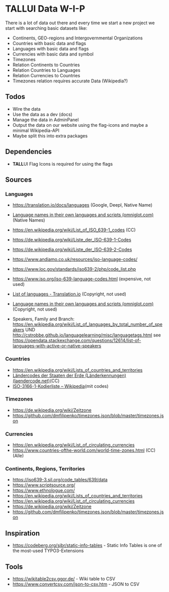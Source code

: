 # TALLUI Data W-I-P

There is a lot of data out there and every time we start a new project we start with searching basic datasets like:

- Continents, GEO-regions and Intergovernmental Organizations 
- Countries with basic data and flags
- Languages with basic data and flags
- Currencies with basic data and symbol
- Timezones
- Relation Continents to Countries
- Relation Countries to Languages
- Relation Currencies to Countries
- Timezones relation requires accurate Data (Wikipedia?)

## Todos

- Wire the data
- Use the data as a dev (docs)
- Manage the data in AdminPanel
- Output the data on our website using the flag-icons and maybe a minimal Wikipedia-API
- Maybe split this into extra packages

## Dependencies

- **TALL**UI Flag Icons is required for using the flags

## Sources

### Languages

- https://translation.io/docs/languages (Google, Deepl, Native Name)
- [Language names in their own languages and scripts (omniglot.com) ](https://omniglot.com/language/names.htm)(Native Names)
- https://en.wikipedia.org/wiki/List_of_ISO_639-1_codes (CC)
- https://de.wikipedia.org/wiki/Liste_der_ISO-639-1-Codes

- https://de.wikipedia.org/wiki/Liste_der_ISO-639-2-Codes

- https://www.andiamo.co.uk/resources/iso-language-codes/
- https://www.loc.gov/standards/iso639-2/php/code_list.php
- https://www.iso.org/iso-639-language-codes.html (expensive, not used)
- [List of languages - Translation.io](https://translation.io/docs/languages) (Copyright, not used)
- [Language names in their own languages and scripts (omniglot.com) ](https://omniglot.com/language/names.htm)(Copyright, not used)
- Speakers, Family and Branch: https://en.wikipedia.org/wiki/List_of_languages_by_total_number_of_speakers UND http://cstrobbe.github.io/languagelearning/misc/languagetags.html see https://opendata.stackexchange.com/questions/12614/list-of-languages-with-active-or-native-speakers

### Countries

- https://en.wikipedia.org/wiki/Lists_of_countries_and_territories
- [Ländercodes der Staaten der Erde (Länderkennungen) (laendercode.net)](https://laendercode.net/de/countries.html)(CC)
- [ISO-3166-1-Kodierliste – Wikipedia](https://de.wikipedia.org/wiki/ISO-3166-1-Kodierliste)(mit codes)

### Timezones

- https://de.wikipedia.org/wiki/Zeitzone
- https://github.com/dmfilipenko/timezones.json/blob/master/timezones.json

### Currencies

- https://en.wikipedia.org/wiki/List_of_circulating_currencies
- https://www.countries-ofthe-world.com/world-time-zones.html (CC) (Alle)

### Continents, Regions, Territories

- [https://iso639-3.sil.org/code_tables/639/data ](https://iso639-3.sil.org/code_tables/639/data)
- https://www.scriptsource.org/
- https://www.ethnologue.com/
- https://en.wikipedia.org/wiki/Lists_of_countries_and_territories
- https://en.wikipedia.org/wiki/List_of_circulating_currencies
- https://de.wikipedia.org/wiki/Zeitzone
- https://github.com/dmfilipenko/timezones.json/blob/master/timezones.json

## Inspiration

- https://codeberg.org/sjbr/static-info-tables - Static Info Tables is one of the most-used TYPO3-Extensions

## Tools

- https://wikitable2csv.ggor.de/ - Wiki table to CSV 
- https://www.convertcsv.com/json-to-csv.htm - JSON to CSV